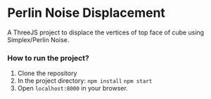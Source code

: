 # Perlin Noise Displacement

A ThreeJS project to displace the vertices of top face of cube using Simplex/Perlin Noise.

### How to run the project?
1. Clone the repository
2. In the project directory:
`npm install`
`npm start`
3. Open `localhost:8000` in your browser.